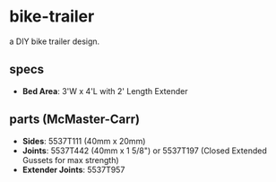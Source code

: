 # bike-trailer
a DIY bike trailer design.

## specs
* **Bed Area**: 3'W x 4'L with 2' Length Extender

## parts (McMaster-Carr)
* **Sides**: 5537T111 (40mm x 20mm)
* **Joints**: 5537T442 (40mm x 1 5/8") or 5537T197 (Closed Extended Gussets for max strength)
* **Extender Joints**: 5537T957
